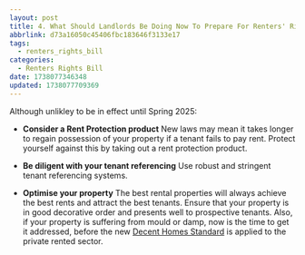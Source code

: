 ```yaml
---
layout: post
title: 4. What Should Landlords Be Doing Now To Prepare For Renters' Rights Bill?
abbrlink: d73a16050c45406fbc183646f3133e17
tags:
  - renters_rights_bill
categories:
  - Renters Rights Bill
date: 1738077346348
updated: 1738077709369
---
```


Although unlikley to be in effect until Spring 2025:

- **Consider a Rent Protection product**
  New laws may mean it takes longer to regain possession of your property if a tenant fails to
  pay rent. Protect yourself against this by taking out a rent protection product.

- **Be diligent with your tenant referencing**
  Use robust and stringent tenant referencing
  systems.

- **Optimise your property**
  The best rental properties will always achieve the best rents and attract the best tenants. Ensure that your property is in good
  decorative order and presents well to prospective tenants. Also, if your property is suffering from mould or damp, now is the
  time to get it addressed, before the new [Decent Homes Standard](https://www.gov.uk/government/publications/a-decent-home-definition-and-guidance) is applied to the private rented sector.

